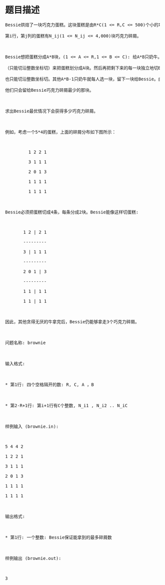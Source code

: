 # 题目描述


<pre>Bessie烘焙了一块巧克力蛋糕。这块蛋糕是由R*C(1 &lt;= R,C &lt;= 500)个小的巧克力蛋糕组成的。

第i行，第j列的蛋糕有N_ij(1 &lt;= N_ij &lt;= 4,000)块巧克力碎屑。



Bessie想把蛋糕分成A*B块，(1 &lt;= A &lt;= R,1 &lt;= B &lt;= C): 给A*B只奶牛。蛋糕先水平地切A-1刀

（只能切沿整数坐标切）来把蛋糕划分成A块。然后再把剩下来的每一块独立地切B-1刀，

也只能切沿整数坐标切。其他A*B-1只奶牛就每人选一块，留下一块给Bessie。由于贪心，

他们只会留给Bessie巧克力碎屑最少的那块。



求出Bessie最优情况下会获得多少巧克力碎屑。



例如，考虑一个5*4的蛋糕，上面的碎屑分布如下图所示：



         1 2 2 1

         3 1 1 1

         2 0 1 3

         1 1 1 1

         1 1 1 1



Bessie必须把蛋糕切成4条，每条分成2块。Bessie能像这样切蛋糕:



       1 2 | 2 1

       ---------

       3 | 1 1 1

       ---------

       2 0 1 | 3

       ---------

       1 1 | 1 1

       1 1 | 1 1



因此，其他贪得无厌的牛拿完后，Bessie仍能够拿走3个巧克力碎屑。



问题名称: brownie



输入格式:



* 第1行: 四个空格隔开的数: R, C, A ，B



* 第2-R+1行: 第i+1行有C个整数, N_i1 , N_i2 .. N_iC



样例输入 (brownie.in):



5 4 4 2

1 2 2 1

3 1 1 1

2 0 1 3

1 1 1 1

1 1 1 1



输出格式:



* 第1行: 一个整数: Bessie保证能拿到的最多碎屑数



样例输出 (brownie.out):



3

</pre>
